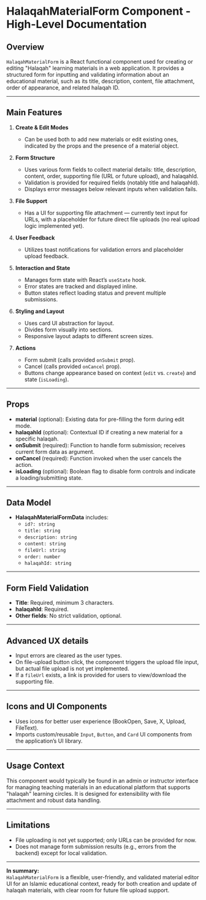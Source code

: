 # HalaqahMaterialForm Component - High-Level Documentation

## Overview

`HalaqahMaterialForm` is a React functional component used for creating or editing "Halaqah" learning materials in a web application. It provides a structured form for inputting and validating information about an educational material, such as its title, description, content, file attachment, order of appearance, and related halaqah ID.

---

## Main Features

1. **Create & Edit Modes**
   - Can be used both to add new materials or edit existing ones, indicated by the props and the presence of a material object.

2. **Form Structure**
   - Uses various form fields to collect material details: title, description, content, order, supporting file (URL or future upload), and halaqahId.
   - Validation is provided for required fields (notably title and halaqahId).
   - Displays error messages below relevant inputs when validation fails.

3. **File Support**
   - Has a UI for supporting file attachment — currently text input for URLs, with a placeholder for future direct file uploads (no real upload logic implemented yet).

4. **User Feedback**
   - Utilizes toast notifications for validation errors and placeholder upload feedback.

5. **Interaction and State**
   - Manages form state with React’s `useState` hook.
   - Error states are tracked and displayed inline.
   - Button states reflect loading status and prevent multiple submissions.

6. **Styling and Layout**
   - Uses card UI abstraction for layout.
   - Divides form visually into sections.
   - Responsive layout adapts to different screen sizes.

7. **Actions**
   - Form submit (calls provided `onSubmit` prop).
   - Cancel (calls provided `onCancel` prop).
   - Buttons change appearance based on context (`edit` vs. `create`) and state (`isLoading`).

---

## Props

- **material** (optional): Existing data for pre-filling the form during edit mode.
- **halaqahId** (optional): Contextual ID if creating a new material for a specific halaqah.
- **onSubmit** (required): Function to handle form submission; receives current form data as argument.
- **onCancel** (required): Function invoked when the user cancels the action.
- **isLoading** (optional): Boolean flag to disable form controls and indicate a loading/submitting state.

---

## Data Model

- **HalaqahMaterialFormData** includes:
  - `id?: string`
  - `title: string`
  - `description: string`
  - `content: string`
  - `fileUrl: string`
  - `order: number`
  - `halaqahId: string`

---

## Form Field Validation

- **Title**: Required, minimum 3 characters.
- **halaqahId**: Required.
- **Other fields**: No strict validation, optional.

---

## Advanced UX details

- Input errors are cleared as the user types.
- On file-upload button click, the component triggers the upload file input, but actual file upload is not yet implemented.
- If a `fileUrl` exists, a link is provided for users to view/download the supporting file.

---

## Icons and UI Components

- Uses icons for better user experience (BookOpen, Save, X, Upload, FileText).
- Imports custom/reusable `Input`, `Button`, and `Card` UI components from the application’s UI library.

---

## Usage Context

This component would typically be found in an admin or instructor interface for managing teaching materials in an educational platform that supports "halaqah" learning circles. It is designed for extensibility with file attachment and robust data handling.

---

## Limitations

- File uploading is not yet supported; only URLs can be provided for now.
- Does not manage form submission results (e.g., errors from the backend) except for local validation.

---

**In summary:**  
`HalaqahMaterialForm` is a flexible, user-friendly, and validated material editor UI for an Islamic educational context, ready for both creation and update of halaqah materials, with clear room for future file upload support.
